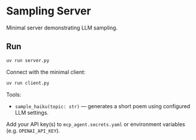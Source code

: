# Sampling Server

Minimal server demonstrating LLM sampling.

## Run

```bash
uv run server.py
```

Connect with the minimal client:

```bash
uv run client.py
```

Tools:

- `sample_haiku(topic: str)` — generates a short poem using configured LLM settings.

Add your API key(s) to `mcp_agent.secrets.yaml` or environment variables (e.g. `OPENAI_API_KEY`).

